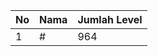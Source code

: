 | No | Nama            | Jumlah Level |
|----|-----------------|--------------|
| 1  | #    |    964        |

